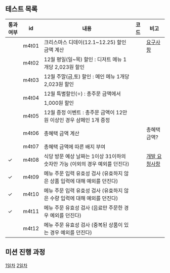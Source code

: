 ## 테스트 목록

| 통과여부 | id    | 내용                                            | 코드| 비고                                                                                                                                                                                                  |
|------|-------|-----------------------------------------------|----|-----------------------------------------------------------------------------------------------------------------------------------------------------------------------------------------------------|
|      | m4t01 | 크리스마스 디데이(12.1~12.25) 할인 금액 계산                | | [요구사항](https://github.com/mingeun2154/java-christmas-6-mingeun2154#12%EC%9B%94-%EC%9D%B4%EB%B2%A4%ED%8A%B8-%EA%B3%84%ED%9A%8D)                                                                      |
|      | m4t02 | 12월 평일(일~목) 할인 : 디저트 메뉴 1개당 2,023원 할인         | ||
|      | m4t03 | 12월 주말(금,토) 할인 : 메인 메뉴 1개당 2,023원 할인          | ||
|      | m4t04 | 12월 특별할인(⭐️) : 총주문 금액에서 1,000원 할인             | ||
|      | m4t05 | 12월 증정 이벤트 : 총주문 금액이 12만원 이상인 경우 샴페인 1개 증정    | ||
|      | m4t06 | 총혜택 금액 계산                                     | | 총혜택 금액?                                                                                                                                                                                             |
|      | m4t07 | 총혜택 금액에 따른 배지 부여                              | ||
| ✓    | m4t08 | 식당 방문 예상 날짜는 1이상 31이하의 숫자만 가능 (이외의 경우 예외를 던진다) | | [개발 요청사항](https://github.com/mingeun2154/java-christmas-6-mingeun2154#12%EC%9B%94-%EC%9D%B4%EB%B2%A4%ED%8A%B8-%ED%94%8C%EB%9E%98%EB%84%88-%EA%B0%9C%EB%B0%9C-%EC%9A%94%EC%B2%AD-%EC%82%AC%ED%95%AD) |
| ✓    | m4t09 | 메뉴 주문 입력 유효성 검사 (유효하지 않은 상품 입력에 대해 예외를 던진다)   | ||
| ✓    | m4t10 | 메뉴 주문 입력 유효성 검사 (유효하지 않은 수량 입력에 대해 예외를 던진다)   | ||
| ✓    | m4t11 | 메뉴 주문 유효성 검사 (음료만 주문한 경우 예외를 던진다)             | ||
|      | m4t12 | 메뉴 주문 유효성 검사 (중복된 상품이 있는 경우 예외를 던진다)          | ||

## 미션 진행 과정

[1일차](https://mingeun2154.github.io/wooteco/4th-mission-1/)
[2일차](https://mingeun2154.github.io/wooteco/4th-mission-2/)
